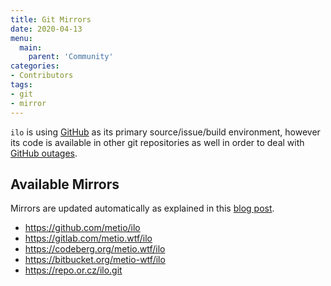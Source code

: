 ```yaml
---
title: Git Mirrors
date: 2020-04-13
menu:
  main:
    parent: 'Community'
categories:
- Contributors
tags:
- git
- mirror
---
```


`ilo` is using [GitHub](https://github.com/metio/ilo) as its primary source/issue/build environment, however its code is available in other git repositories as well in order to deal with [GitHub outages](https://www.githubstatus.com/).

## Available Mirrors

Mirrors are updated automatically as explained in this [blog post](https://seb.people.metio.wtf/topic/gitlab-the-git-distributor/).

- https://github.com/metio/ilo
- https://gitlab.com/metio.wtf/ilo
- https://codeberg.org/metio.wtf/ilo
- https://bitbucket.org/metio-wtf/ilo
- https://repo.or.cz/ilo.git
